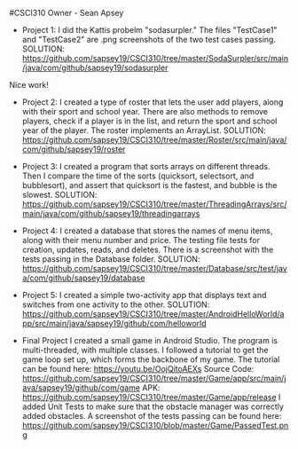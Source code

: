 #CSCI310
Owner - Sean Apsey

- Project 1:
I did the Kattis probelm "sodasurpler." The files "TestCase1" and "TestCase2" are .png screenshots of the two test cases passing. 
SOLUTION: https://github.com/sapsey19/CSCI310/tree/master/SodaSurpler/src/main/java/com/github/sapsey19/sodasurpler

Nice work!


- Project 2:
I created a type of roster that lets the user add players, along with their sport and school year. There are also methods to remove 
players, check if a player is in the list, and return the sport and school year of the player. The roster implements an ArrayList.
SOLUTION: https://github.com/sapsey19/CSCI310/tree/master/Roster/src/main/java/com/github/sapsey19/roster


- Project 3: 
I created a program that sorts arrays on different threads. Then I compare the time of the sorts (quicksort, selectsort, and bubblesort), and assert that quicksort is the fastest, and bubble is the slowest. 
SOLUTION: https://github.com/sapsey19/CSCI310/tree/master/ThreadingArrays/src/main/java/com/github/sapsey19/threadingarrays


- Project 4:
I created a database that stores the names of menu items, along with their menu number and price. The testing file tests for creation, updates, reads, and deletes. There is a screenshot with the tests passing in the Database folder. 
SOLUTION: https://github.com/sapsey19/CSCI310/tree/master/Database/src/test/java/com/github/sapsey19/database

- Project 5:
I created a simple two-activity app that displays text and switches from one activity to the other. 
SOLUTION: https://github.com/sapsey19/CSCI310/tree/master/AndroidHelloWorld/app/src/main/java/sapsey19/github/com/helloworld

- Final Project
I created a small game in Android Studio. The program is multi-threaded, with multiple classes. I followed a tutorial to get the game loop set up, which forms the backbone of my game. The tutorial can be found here: https://youtu.be/OojQitoAEXs
Source Code: https://github.com/sapsey19/CSCI310/tree/master/Game/app/src/main/java/sapsey19/github/com/game
APK: https://github.com/sapsey19/CSCI310/tree/master/Game/app/release
I added Unit Tests to make sure that the obstacle manager was correctly added obstacles. A screenshot of the tests passing can be found here: https://github.com/sapsey19/CSCI310/blob/master/Game/PassedTest.png
